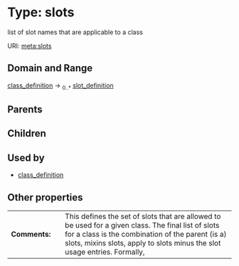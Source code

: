
# Type: slots


list of slot names that are applicable to a class

URI: [meta:slots](https://w3id.org/biolink/biolinkml/meta/slots)


## Domain and Range

[class_definition](class_definition.md) ->  <sub>0..*</sub> [slot_definition](slot_definition.md)

## Parents


## Children


## Used by

 * [class_definition](class_definition.md)

## Other properties

|  |  |  |
| --- | --- | --- |
| **Comments:** | | This defines the set of slots that are allowed to be used for a given class. The final list of slots for a class is the combination of the parent (is a) slots, mixins slots, apply to slots minus the slot usage entries. Formally,  |

